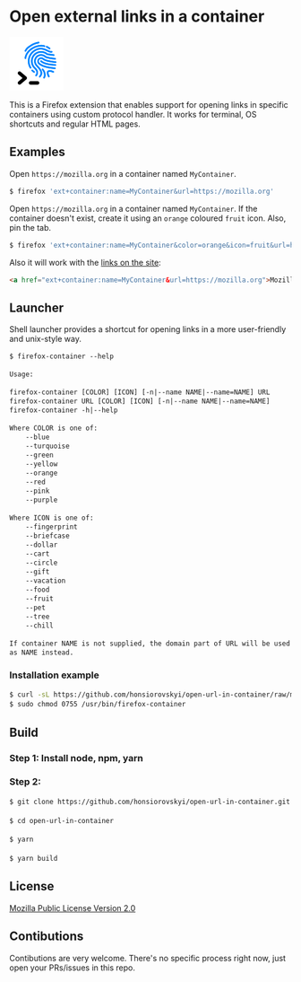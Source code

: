 # Open external links in a container

<img src="src/icons/extension-96.png">

This is a Firefox extension that enables support for opening links in specific containers using custom protocol handler. It works for terminal, OS shortcuts and regular HTML pages.

## Examples

Open `https://mozilla.org` in a container named `MyContainer`.

```bash
$ firefox 'ext+container:name=MyContainer&url=https://mozilla.org'
```

Open `https://mozilla.org` in a container named `MyContainer`. If the container doesn't exist, create it using an `orange` coloured `fruit` icon. Also, pin the tab.

```bash
$ firefox 'ext+container:name=MyContainer&color=orange&icon=fruit&url=https://mozilla.org&pinned=true'
```

Also it will work with the [links on the site](ext+container:name=MyContainer&url=https://mozilla.org):

```html
<a href="ext+container:name=MyContainer&url=https://mozilla.org">Mozilla.Org in MyContainer</a>
```

## Launcher

Shell launcher provides a shortcut for opening links in a more user-friendly and unix-style way.

```
$ firefox-container --help

Usage:

firefox-container [COLOR] [ICON] [-n|--name NAME|--name=NAME] URL
firefox-container URL [COLOR] [ICON] [-n|--name NAME|--name=NAME]
firefox-container -h|--help

Where COLOR is one of:
	--blue
	--turquoise
	--green
	--yellow
	--orange
	--red
	--pink
	--purple

Where ICON is one of:
	--fingerprint
	--briefcase
	--dollar
	--cart
	--circle
	--gift
	--vacation
	--food
	--fruit
	--pet
	--tree
	--chill

If container NAME is not supplied, the domain part of URL will be used as NAME instead.
```

### Installation example

```bash
$ curl -sL https://github.com/honsiorovskyi/open-url-in-container/raw/master/launcher.sh | sudo tee /usr/bin/firefox-container > /dev/null
$ sudo chmod 0755 /usr/bin/firefox-container
```

## Build

### Step 1: Install node, npm, yarn
### Step 2:
```bash
$ git clone https://github.com/honsiorovskyi/open-url-in-container.git

$ cd open-url-in-container

$ yarn

$ yarn build
```

## License

[Mozilla Public License Version 2.0](LICENSE)

## Contibutions

Contibutions are very welcome. There's no specific process right now, just open your PRs/issues in this repo.
